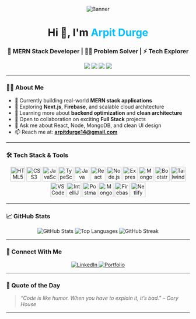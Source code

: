 <!-- Header GIF -->
<p align="center">
  <img src="https://www.audienceplanet.com/root/template/1//images/web-development.gif" alt="Banner" />
</p>

<h1 align="center">Hi 👋, I'm <span style="color:#00BFFF;">Arpit Durge</span></h1>
<h3 align="center">🚀 MERN Stack Developer | 👨‍💻 Problem Solver | ⚡ Tech Explorer</h3>

<p align="center">
  <a href="mailto:arpitdurge14@gmail.com"><img src="https://img.shields.io/badge/Email-D14836?style=for-the-badge&logo=gmail&logoColor=white" /></a>
  <a href="https://www.linkedin.com/in/arpit-durge" target="_blank"><img src="https://img.shields.io/badge/LinkedIn-0077B5?style=for-the-badge&logo=linkedin&logoColor=white" /></a>
  <a href="https://instagram.com/arrpit_03" target="_blank"><img src="https://img.shields.io/badge/Instagram-E4405F?style=for-the-badge&logo=instagram&logoColor=white" /></a>
  <a href="https://portfolio-arpit-durge-50e71.web.app" target="_blank"><img src="https://img.shields.io/badge/Portfolio-000000?style=for-the-badge&logo=vercel&logoColor=white" /></a>
</p>

---

### 👨‍💻 About Me

- 🔭 Currently building real-world **MERN stack applications**
- 🧠 Exploring **Next.js**, **Firebase**, and scalable cloud architecture
- 🌱 Learning more about **backend optimization** and **clean architecture**
- 🤝 Open to collaboration on exciting **Full Stack** projects
- 💬 Ask me about React, Node, MongoDB, and clean UI design
- 📫 Reach me at: **arpitdurge14@gmail.com**

---

### 🛠️ Tech Stack & Tools

<p align="center">
  <!-- Languages -->
  <img src="https://cdn.jsdelivr.net/gh/devicons/devicon/icons/html5/html5-original.svg" width="40" height="40" alt="HTML5"/>
  <img src="https://cdn.jsdelivr.net/gh/devicons/devicon/icons/css3/css3-original.svg" width="40" height="40" alt="CSS3"/>
  <img src="https://cdn.jsdelivr.net/gh/devicons/devicon/icons/javascript/javascript-original.svg" width="40" height="40" alt="JavaScript"/>
  <img src="https://cdn.jsdelivr.net/gh/devicons/devicon/icons/typescript/typescript-original.svg" width="40" height="40" alt="TypeScript"/>
  <img src="https://cdn.jsdelivr.net/gh/devicons/devicon/icons/java/java-original.svg" width="40" height="40" alt="Java"/>
  
  <!-- Frameworks & Libraries -->
  <img src="https://cdn.jsdelivr.net/gh/devicons/devicon/icons/react/react-original.svg" width="40" height="40" alt="React"/>
  <img src="https://cdn.jsdelivr.net/gh/devicons/devicon/icons/nodejs/nodejs-original.svg" width="40" height="40" alt="Node.js"/>
  <img src="https://cdn.jsdelivr.net/gh/devicons/devicon/icons/express/express-original.svg" width="40" height="40" alt="Express"/>
  <img src="https://cdn.jsdelivr.net/gh/devicons/devicon/icons/mongodb/mongodb-original.svg" width="40" height="40" alt="MongoDB"/>
  <img src="https://cdn.jsdelivr.net/gh/devicons/devicon/icons/bootstrap/bootstrap-plain.svg" width="40" height="40" alt="Bootstrap"/>
  <img src="https://www.vectorlogo.zone/logos/tailwindcss/tailwindcss-icon.svg" width="40" height="40" alt="Tailwind CSS"/>

  <!-- Tools -->
  <img src="https://cdn.jsdelivr.net/gh/devicons/devicon/icons/vscode/vscode-original.svg" width="40" height="40" alt="VS Code"/>
  <img src="https://img.icons8.com/color/48/intellij-idea.png" width="40" height="40" alt="IntelliJ IDEA"/>
  <img src="https://img.icons8.com/external-tal-revivo-shadow-tal-revivo/48/null/external-postman-is-the-only-complete-api-development-environment-logo-shadow-tal-revivo.png" width="40" height="40" alt="Postman"/>
  <img src="https://img.icons8.com/external-tal-revivo-shadow-tal-revivo/48/null/external-mongodb-a-cross-platform-document-oriented-database-program-logo-shadow-tal-revivo.png" width="40" height="40" alt="MongoDB Compass"/>
  <img src="https://www.vectorlogo.zone/logos/firebase/firebase-icon.svg" width="40" height="40" alt="Firebase"/>
  <img src="https://www.vectorlogo.zone/logos/netlify/netlify-icon.svg" width="40" height="40" alt="Netlify"/>
</p>

---

### 📈 GitHub Stats

<p align="center">
  <img src="https://github-readme-stats.vercel.app/api?username=arpitdurge37&show_icons=true&theme=tokyonight&hide_border=true" alt="GitHub Stats"/>
  <img src="https://github-readme-stats.vercel.app/api/top-langs/?username=arpitdurge37&layout=compact&theme=tokyonight&hide_border=true" alt="Top Languages"/>
  <img src="https://github-readme-streak-stats.herokuapp.com/?user=arpitdurge37&theme=tokyonight&hide_border=true" alt="GitHub Streak"/>
</p>

---

### 🔗 Connect With Me

<p align="center">
  <a href="https://www.linkedin.com/in/arpit-durge" target="_blank">
    <img src="https://img.shields.io/badge/LinkedIn-Connect-blue?style=for-the-badge&logo=linkedin" alt="LinkedIn"/>
  </a>
  <a href="https://portfolio-arpit-durge-50e71.web.app" target="_blank">
    <img src="https://img.shields.io/badge/Visit-Portfolio-black?style=for-the-badge&logo=vercel" alt="Portfolio"/>
  </a>
</p>

---

### 💬 Quote of the Day

> *“Code is like humor. When you have to explain it, it’s bad.” – Cory House*

---
